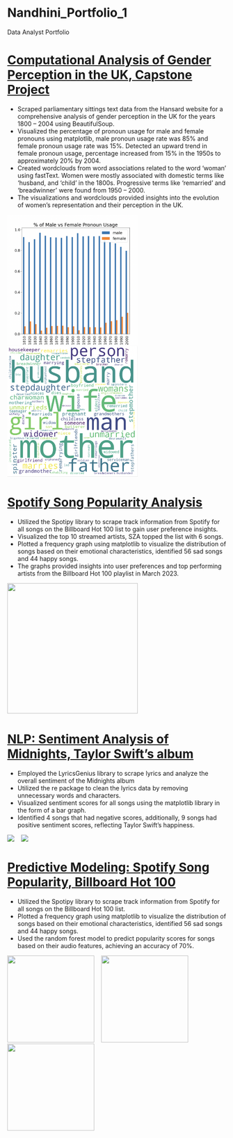 # Nandhini_Portfolio_1
Data Analyst Portfolio

# [Computational Analysis of Gender Perception in the UK, Capstone Project](https://github.com/nandhinishankarl/Nandhini_Portfolio/blob/main/Disney_Movie_Analysis.ipynb)

-	Scraped parliamentary sittings text data from the Hansard website for a comprehensive analysis of gender perception in the UK for the years 1800 – 2004 using BeautifulSoup.
-	Visualized the percentage of pronoun usage for male and female pronouns using matplotlib, male pronoun usage rate was 85% and female pronoun usage rate was 15%. Detected an upward trend in female pronoun usage, percentage increased from 15% in the 1950s to approximately 20% by 2004.
-	Created wordclouds from word associations related to the word ‘woman’ using fastText. Women were mostly associated with domestic terms like ‘husband, and ‘child’ in the 1800s. Progressive terms like ‘remarried’ and ‘breadwinner’ were found from 1950 – 2000. 
-	The visualizations and wordclouds provided insights into the evolution of women’s representation and their perception in the UK.

<img src="images/Screen%20Shot%202023-10-17%20at%209.47.22%20PM.png" width="300" height="300">&nbsp;&nbsp;&nbsp;
<img src="images/Screen%20Shot%202023-10-17%20at%2010.15.17%20PM.png" width="300" height="300">&nbsp;&nbsp;&nbsp;

# [Spotify Song Popularity Analysis](https://github.com/nandhinishankarl/Nandhini_Portfolio/blob/main/Disney_Movie_Analysis.ipynb)

- Utilized the Spotipy library to scrape track information from Spotify for all songs on the Billboard Hot 100 list to gain user preference insights.
- Visualized the top 10 streamed artists, SZA topped the list with 6 songs.
- Plotted a frequency graph using matplotlib to visualize the distribution of songs based on their emotional characteristics, identified 56 sad songs and 44 happy songs. 
- The graphs provided insights into user preferences and top performing artists from the Billboard Hot 100 playlist in March 2023.

<img src="images/Screen%20Shot%202023-03-06%20at%203.58.39%20PM.png" width="300" height="300">&nbsp;&nbsp;&nbsp;

# [NLP: Sentiment Analysis of Midnights, Taylor Swift’s album](https://github.com/nandhinishankarl/Sentiment-Analysis-Projects/blob/main/Midnights%20Sentiment%20Analysis%20-3.ipynb)

- Employed the LyricsGenius library to scrape lyrics and analyze the overall sentiment of the Midnights album
- Utilized the re package to clean the lyrics data by removing unnecessary words and characters.
- Visualized sentiment scores for all songs using the matplotlib library in the form of a bar graph.
- Identified 4 songs that had negative scores, additionally, 9 songs had positive sentiment scores, reflecting Taylor Swift’s happiness.

<img src="images/Screen%20Shot%202023-01-12%20at%2012.23.24%20PM.png" width="400">&nbsp;&nbsp;&nbsp;
<img src="images/Screen%20Shot%202023-01-12%20at%2012.23.41%20PM.png" width="300">&nbsp;&nbsp;&nbsp;

# [Predictive Modeling: Spotify Song Popularity, Billboard Hot 100](https://github.com/nandhinishankarl/Nandhini_Portfolio/blob/main/Spotify_Billboard_Hot_100.ipynb)

- Utilized the Spotipy library to scrape track information from Spotify for all songs on the Billboard Hot 100 list.
- Plotted a frequency graph using matplotlib to visualize the distribution of songs based on their emotional characteristics, identified 56 sad songs and 44 happy songs.
- Used the random forest model to predict popularity scores for songs based on their audio features, achieving an accuracy of 70%.


<img src="images/Screen%20Shot%202023-03-06%20at%2011.11.19%20AM.png" width="200" height="200">&nbsp;&nbsp;&nbsp;
<img src="images/Screen%20Shot%202023-03-06%20at%2011.14.27%20AM.png" width="200" height="200">&nbsp;&nbsp;&nbsp;
<img src="images/Screen%20Shot%202023-03-06%20at%2011.17.01%20AM.png" width="200" height="200">&nbsp;&nbsp;&nbsp;
